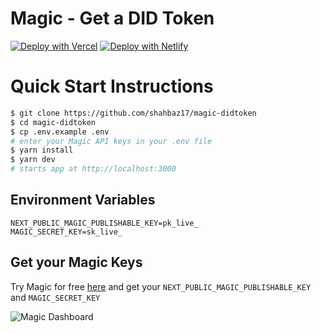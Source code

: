 # Magic - Get a DID Token

[![Deploy with Vercel](https://vercel.com/button)](https://vercel.com/new/git/external?repository-url=https%3A%2F%2Fgithub.com%2Fshahbaz17%2Fmagic-didtoken&env=NEXT_PUBLIC_MAGIC_PUBLISHABLE_KEY,MAGIC_SECRET_KEY) [![Deploy with Netlify](https://www.netlify.com/img/deploy/button.svg)](https://app.netlify.com/start/deploy?repository=https://github.com/shahbaz17/magic-didtoken)

# Quick Start Instructions

```bash
$ git clone https://github.com/shahbaz17/magic-didtoken
$ cd magic-didtoken
$ cp .env.example .env
# enter your Magic API keys in your .env file
$ yarn install
$ yarn dev
# starts app at http://localhost:3000
```

## Environment Variables

```
NEXT_PUBLIC_MAGIC_PUBLISHABLE_KEY=pk_live_
MAGIC_SECRET_KEY=sk_live_
```

## Get your Magic Keys

Try Magic for free [here](https://magic.link/invite/r/kpD9rMJFZGPqVvx1) and get your `NEXT_PUBLIC_MAGIC_PUBLISHABLE_KEY` and `MAGIC_SECRET_KEY`

![Magic Dashboard](https://dev-to-uploads.s3.amazonaws.com/uploads/articles/yiehdmd2kpokpeom3rqh.png)
